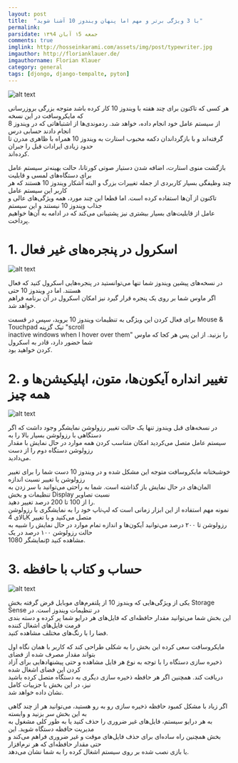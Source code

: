 ```yaml
---
layout: post
title:  "با 3 ویژگی برتر و مهم اما پنهان ویندوز 10 آشنا شوید"
permalink: 
parsidate: جمعه ۱5 آبان ۱۳۹4
comments: true
imglink: http://hosseinkarami.com/assets/img/post/typewriter.jpg
imgauthor: http://florianklauer.de/
imgauthorname: Florian Klauer
category: general
tags: [djongo, django-tempalte, pyton]
---
```

![alt text]({{site.url}}/assets/img/post2.1.jpg)

هر کسی که تاکنون برای چند هفته با ویندوز 10 کار کرده باشد متوجه بزرگی بروزرسانی که مایکروسافت در این نسخه  
از سیستم عامل خود انجام داده، خواهد شد. ردموندی‌ها از اشتباهاتی که در ویندوز 8 انجام دادند حسابی درس  
گرفته‌اند و با بازگرداندان دکمه محبوب استارت به ویندوز 10 همراه با ظاهری مدرن تا حدود زیادی ایرادات قبل را جبران   
کرده‌اند.  

بازگشت منوی استارت، اضافه شدن دستیار صوتی کورتانا، حالت بهینه‌تر سیستم عامل برای دستگاه‌های لمسی و قابلیت   
چند وظیفگی بسیار کاربردی از جمله تغییرات بزرگ و البته آشکار ویندوز 10 هستند که هر کاربر این سیستم عامل  
تاکنون از آن‌ها استفاده کرده است. اما قطعا این چند مورد، همه ویژگی‌های عالی و جذاب ویندوز 10 نیستند و این سیستم  
عامل از قابلیت‌های بسیار بیشتری نیز پشتیبانی می‌کند که در ادامه به آن‌ها خواهیم پرداخت.   
# 1. اسکرول در پنجره‌های غیر فعال

![alt text]({{site.url}}/assets/img/post2.2.jpeg)

در نسخه‌های پیشین ویندوز شما تنها می‌توانستید در پنجره‌هایی اسکرول کنید که فعال هستند. اما در ویندوز 10 حتی  
اگر ماوس شما بر روی یک پنجره قرار گیرد نیز امکان اسکرول در آن برنامه فراهم خواهد شد.  

برای فعال کردن این ویژگی به تنظیمات ویندوز 10 بروید، سپس در قسمت Mouse & Touchpad تیک گزینه "scroll  
inactive windows when I hover over them" را بزنید. از این پس هر کجا که ماوس شما حضور دارد، قادر به اسکرول  
کردن خواهید بود.  

# 2. تغییر انداره آیکون‌ها، متون، اپلیکیشن‌ها و همه چیز

![alt text]({{site.url}}/assets/img/post2.3.jpeg)

   در نسخه‌های قبل ویندوز تنها یک حالت تغییر رزولوشن نمایشگر وجود داشت که اگر دستگاهی با رزولوشن بسیار بالا را به  
   سیستم عامل متصل می‌کردید امکان متناسب کردن همه موارد در حال نمایش با مقدار رزولوشن دستگاه دوم را از دست   
   می‌دادید.

   خوشبختانه مایکروسافت متوجه این مشکل شده و در ویندوز 10 دست شما را برای تغییر رزولوشن یا تغییر نسبت اندازه  
   المان‌های در حال نمایش باز گذاشته است. شما به راحتی می‌توانید با سر زدن به تنظیمات و بخش Display نسبت تصاویر   
   را از 100 تا 200 درصد تغییر دهید.  
   نمونه مهم استفاده از این ابزار زمانی است که لپ‌تاپ خود را به نمایشگری با رزولوشن بالای 4K متصل می‌کنید و با تغییر  
   رزولوشن تا ۲۰۰ درصد می‌توانید آیکون‌ها و اندازه تمام موارد در حال نمایش را شبیه به حالت رزولوشن ۱۰۰ درصد در یک  
   نمایشگر 1080p مشاهده کنید.  

# 3.  حساب و کتاب با حافظه

![alt text]({{site.url}}/assets/img/post2.4.jpeg)

یکی از ویژگی‌هایی که ویندوز 10 از پلتفرم‌های موبایل قرض گرفته بخش Storage Sense در تنظیمات ویندوز است. در   
این بخش شما می‌توانید مقدار حافظه‌ای که فایل‌های هر درایو شما پر کرده و دسته بندی فرمت فایل‌های اشغال کننده  
فضا را با رنگ‌های مختلف مشاهده کنید.

مایکروسافت سعی کرده این بخش را به شکلی طراحی کند که کاربر با همان نگاه اول بتواند مقدار مصرف شده از فضای    
ذخیره سازی دستگاه را با توجه به نوع هر فایل مشاهده و حتی پیشنهاد‌هایی برای آزاد کردن این فضای اشغال شده   
دریافت کند. همچنین اگر هر حافظه ذخیره سازی دیگری به دستگاه متصل کرده باشید نیز، در این بخش با جزییات کامل   
نشان داده خواهد شد.

اگر زیاد با مشکل کمبود حافظه ذخیره سازی رو به رو هستید، می‌توانید هر از چند گاهی به این بخش سر بزنید و وابسته   
به هر درایو سیستم، فایل‌های غیر ضروری را حذف کنید یا به طور کلی مشغول به مدیریت حافظه دستگاه شوید. این  
بخش همچنین راه ساده‌ای برای حذف فایل‌های موقت و غیر ضروری فراهم می‌کند و حتی مقدار حافظه‌ای که هر نرم‌افزار  
یا بازی نصب شده بر روی سیستم اشغال کرده را به شما نشان می‌‌دهد.
